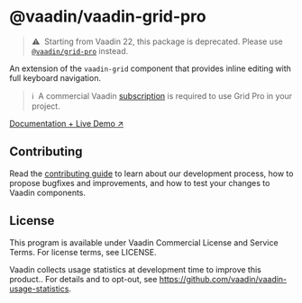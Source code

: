 # @vaadin/vaadin-grid-pro

> ⚠️&nbsp; Starting from Vaadin 22, this package is deprecated.
> Please use [`@vaadin/grid-pro`](https://www.npmjs.com/package/@vaadin/grid-pro) instead.

An extension of the `vaadin-grid` component that provides inline editing with full keyboard navigation.

> ℹ️&nbsp; A commercial Vaadin [subscription](https://vaadin.com/pricing) is required to use Grid Pro in your project.

[Documentation + Live Demo ↗](https://vaadin.com/docs/latest/components/grid-pro)

## Contributing

Read the [contributing guide](https://vaadin.com/docs/latest/contributing/overview) to learn about our development process, how to propose bugfixes and improvements, and how to test your changes to Vaadin components.

## License

This program is available under Vaadin Commercial License and Service Terms. For license terms, see LICENSE.

Vaadin collects usage statistics at development time to improve this product..
For details and to opt-out, see https://github.com/vaadin/vaadin-usage-statistics.
